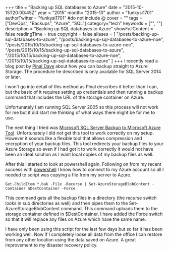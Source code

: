 +++
title = "Backing up SQL databases to Azure"
date = "2015-10-15T20:00:45Z"
year = "2015"
month= "2015-10"
author = "funkysi1701"
authorTwitter = "funkysi1701" #do not include @
cover = ""
tags = ["DevOps", "Backups", "Azure", "SQL"]
category="tech"
keywords = ["", ""]
description =  "Backing up SQL databases to Azure"
showFullContent = false
readingTime = true
copyright = false
aliases = [
    "/posts/backing-up-sql-databases-to-azure",
    "/posts/backing-up-sql-databases-to-azure-noe",
    "/posts/2015/10/15/backing-up-sql-databases-to-azure-noe",
    "/posts/2015/10/15/backing-up-sql-databases-to-azure",
    "/2015/10/15/backing-up-sql-databases-to-azure-noe",
    "/2015/10/15/backing-up-sql-databases-to-azure"
]
+++
I recently read a blog post by [Pinal Dave](http://blog.sqlauthority.com/2015/10/06/sql-server-steps-to-backup-to-windows-azure-storage/) about how you can backup straight to Azure Storage. The procedure he described is only available for SQL Server 2014 or later.

I won’t go into detail of this method as Pinal describes it better than I can, but the basic of it requires setting up credentials and then running a backup command that includes the URL of the storage container on Azure.

Unfortunately I am running SQL Server 2005 so this process will not work for me but it did start me thinking of what ways there might be for me to use.

The next thing I tried was [Microsoft SQL Server Backup to Microsoft Azure Tool](https://www.microsoft.com/en-us/download/details.aspx?id=40740&WT.mc_id=Blog_SQL_Announce_DI). Unfortunately I did not get this tool to work correctly on my setup. However it sounds like a flexible tool that allows compression and encryption of your backup files. This tool redirects your backup files to your Azure Storage so even if I had got it to work correctly it would not have been an ideal solution as I want local copies of my backup files as well.

After this I started to look at powershell again. Following on from my recent success with [powershell](http://www.funkysi1701.com/2015/10/01/copying-settings-to-an-azure-website/) I know how to connect to my Azure account so all I needed to script was copying a file from my server to Azure.

```
Get-ChildItem *.bak -File -Recurse | Set-AzureStorageBlobContent -Container $DestContainer -Force
```
This command gets all the backup files in a directory (the recurse switch looks in sub directories as well) and then pipes them to the Set-AzureStorageBlobContent command. This command uploads them to the storage container defined in $DestContainer. I have added the Force switch so that it will replace any files on Azure which have the same name.

I have only been using this script for the last few days but so far it has been working well. Now if I completely loose all data from the office I can restore from any other location using the data saved on Azure. A great improvement to my disaster recovery policy.
